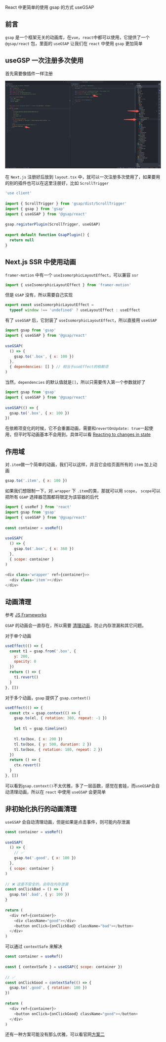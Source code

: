 React 中更简单的使用 gsap 的方式 useGSAP

## 前言

`gsap` 是一个框架无关的动画库，在`vue`，`react`中都可以使用，它提供了一个 `@gsap/react` 包，里面的 `useGSAP` 让我们在 `react` 中使用 `gsap` 更加简单

<!-- 这是一个在 react 中使用 `GSAP` 的 `hook`，会更方便的清理动画，也更好的适配 `Next.js` `SSR` -->

## useGSP 一次注册多次使用

首先需要像插件一样注册

![alt text](image.png)

在 `Next.js` 注册好后放到 `layout.tsx` 中，就可以一次注册多次使用了，如果要用的别的插件也可以在这里注册好，比如 `ScrollTrigger`

```js
'use client'

import { ScrollTrigger } from 'gsap/dist/ScrollTrigger'
import { gsap } from 'gsap'
import { useGSAP } from '@gsap/react'

gsap.registerPlugin(ScrollTrigger, useGSAP)

export default function GsapPlugin() {
  return null
}
```

## Next.js SSR 中使用动画

`framer-motion` 中有一个 `useIsomorphicLayoutEffect`，可以兼容 `ssr`

```js
import { useIsomorphicLayoutEffect } from 'framer-motion'
```

但是 `GSAP` 没有，所以需要自己实现

```js
export const useIsomorphicLayoutEffect =
  typeof window !== 'undefined' ? useLayoutEffect : useEffect
```

有了 `useGSAP` 后，它封装了 `useIsomorphicLayoutEffect`，所以直接用 `useGSAP`

```js
import gsap from 'gsap'
import { useGSAP } from '@gsap/react'

useGSAP(
  () => {
    gsap.to('.box', { x: 100 })
  },
  { dependencies: [] } // 相当于useEffect的依赖项
)
```

当然，`dependencies` 的默认值就是`[]`，所以只需要传入第一个参数就好了

```js
import gsap from 'gsap'
import { useGSAP } from '@gsap/react'

useGSAP(() => {
  gsap.to('.box', { x: 100 })
})
```

在依赖项变化的时候，它不会重置动画，需要和`revertOnUpdate: true`一起使用，但平时写动画基本不会用到，具体可以看 [Reacting to changes in state](https://gsap.com/resources/react-basics/#reacting-to-changes-in-state)

## 作用域

对`.item`做一个简单的动画，我们可以这样，并且它会给页面所有的 `item` 加上动画

```js
gsap.to('.item', { x: 100 })
```

如果我们想限制一下，对`.wrapper` 下 `.item`的类，那就可以用 `scope`， `scope`可以把所有 `GSAP` 选择器范围都将限定为该容器的后代

```js
import { useRef } from 'react'
import gsap from 'gsap'
import { useGSAP } from '@gsap/react'

const container = useRef()

useGSAP(
  () => {
    gsap.to('.box', { x: 360 })
  },
  { scope: container }
)

<div class='wrapper' ref={container}>>
  <div class='item'></div>
</div>
```

## 动画清理

参考 [JS Frameworks](https://gsap.com/resources/frameworks)

`GSAP` 的动画会一直存在，所以需要 [清理动画](https://react.dev/learn/synchronizing-with-effects#step-3-add-cleanup-if-needed)，防止内存泄漏和其它问题。

对于单个动画

```js
useEffect(() => {
  const t1 = gsap.from('.box', {
    y: 200,
    opacity: 0
  })
  return () => {
    t1.revert()
  }
}, [])
```

对于多个动画，`gsap` 提供了 `gsap.context()`

```js
useEffect(() => {
  const ctx = gsap.context(() => {
    gsap.to(el, { rotation: 360, repeat: -1 })

    let tl = gsap.timeline()

    tl.to(box, { x: 200 })
    tl.to(box, { y: 500, duration: 2 })
    tl.to(box, { rotation: 180, repeat: 2 })
  })
  return () => {
    ctx.revert()
  }
}, [])
```

可以看到`gsap.context()`不太优雅，多了一层函数，感觉在套娃，而`useGSAP`会自动清理动画，所以在 `react` 中使用 `useGSAP` 会更简单

## 非初始化执行的动画清理

`useGSAP` 会自动清理动画，但是如果是点击事件，则可能内存泄漏

```js
const container = useRef()

useGSAP(
  () => {
    // ✅
    gsap.to('.good', { x: 100 })
  },
  { scope: container }
)

// ❌ 这是不安全的，会存在内存泄漏
const onClickBad = () => {
  gsap.to('.bad', { y: 100 })
}

return (
  <div ref={container}>
    <div className="good"></div>
    <button onClick={onClickBad} className="bad"></button>
  </div>
)
```

可以通过 `contextSafe` 来解决

```js
const container = useRef()

const { contextSafe } = useGSAP({ scope: container })

// ✅
const onClickGood = contextSafe(() => {
  gsap.to('.good', { rotation: 180 })
})

return (
  <div ref={container}>
    <button onClick={onClickGood} className="good"></button>
  </div>
)
```

还有一种方案可能没有那么优雅，可以看官网[方案二](https://gsap.com/resources/React/#2-using-the-2nd-argument-for-inside-usegsap-hook)
